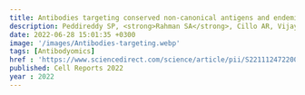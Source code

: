 ```yaml
---
title: Antibodies targeting conserved non-canonical antigens and endemic coronaviruses associate with favorable outcomes in severe COVID-19
description: Peddireddy SP, <strong>Rahman SA</strong>, Cillo AR, Vijay GM, Somasundaram A, Workman CJ, Bain W, McVerry BJ, Methe B, Lee JS, Ray P, Ray A, Bruno TC, Vignali DAA, Kitsios GD, Morris A, Singh H, Sarkar A, <strong>Das J✝</strong>
date: 2022-06-28 15:01:35 +0300
image: '/images/Antibodies-targeting.webp'
tags: [Antibodyomics]
href : 'https://www.sciencedirect.com/science/article/pii/S2211124722008099?via%3Dihub'
published: Cell Reports 2022
year : 2022
---
```

